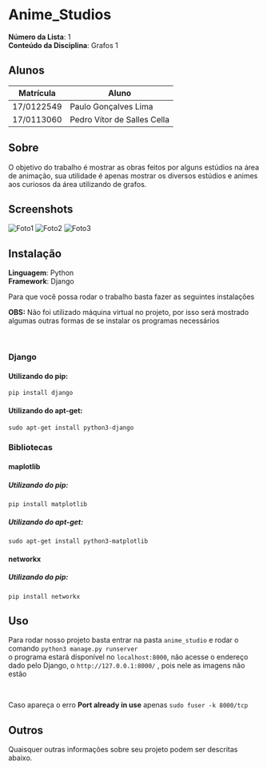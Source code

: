 # Anime_Studios

**Número da Lista**: 1<br>
**Conteúdo da Disciplina**: Grafos 1<br>

## Alunos
|Matrícula | Aluno |
| -- | -- |
| 17/0122549 |  Paulo Gonçalves Lima |
| 17/0113060 |  Pedro Vítor de Salles Cella |

## Sobre 
O objetivo do trabalho é mostrar as obras feitos por alguns estúdios na área de animação, sua utilidade é apenas mostrar os diversos estúdios e animes aos curiosos da área utilizando de grafos.

## Screenshots
![Foto1](https://i.imgur.com/bidgLRQ.png)
![Foto2](https://i.imgur.com/3FnNDtu.png)
![Foto3](https://i.imgur.com/ZZ5adBX.png)


## Instalação 
**Linguagem**: Python<br>
**Framework**: Django<br>

Para que você possa rodar o trabalho basta fazer as seguintes instalações<br>

**OBS:** Não foi utilizado máquina virtual no projeto, por isso será mostrado algumas outras formas de se instalar os programas necessários

<br>

### Django
#### Utilizando do pip:
`pip install django`

#### Utilizando do apt-get:
`sudo apt-get install python3-django`

### Bibliotecas

#### maplotlib

##### Utilizando do pip:
`pip install matplotlib`

##### Utilizando do apt-get:
`sudo apt-get install python3-matplotlib`

#### networkx

##### Utilizando do pip:
`pip install networkx`

## Uso 
Para rodar nosso projeto basta entrar na pasta `anime_studio` e rodar o comando `python3 manage.py runserver`<br> o programa estará disponível no `localhost:8000`, não acesse o endereço dado pelo Django, o `http://127.0.0.1:8000/` , pois nele as imagens não estão 

<br>

Caso apareça o erro **Port already in use** apenas `sudo fuser -k 8000/tcp`

## Outros 
Quaisquer outras informações sobre seu projeto podem ser descritas abaixo.




